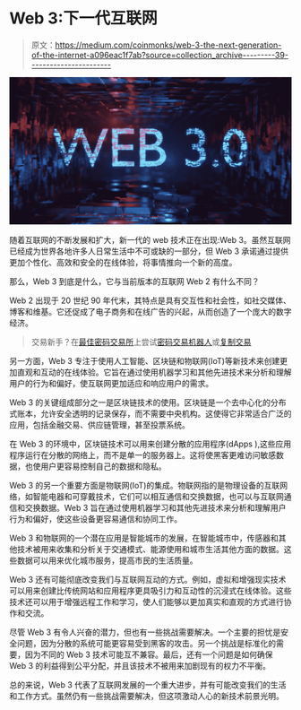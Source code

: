 # Web 3:下一代互联网

> 原文：<https://medium.com/coinmonks/web-3-the-next-generation-of-the-internet-a096eac1f7ab?source=collection_archive---------39----------------------->

![](img/057d9dca4d6f8c87bfe2f3e256f3368a.png)

随着互联网的不断发展和扩大，新一代的 web 技术正在出现:Web 3。虽然互联网已经成为世界各地许多人日常生活中不可或缺的一部分，但 Web 3 承诺通过提供更加个性化、高效和安全的在线体验，将事情推向一个新的高度。

那么，Web 3 到底是什么，它与当前版本的互联网 Web 2 有什么不同？

Web 2 出现于 20 世纪 90 年代末，其特点是具有交互性和社会性，如社交媒体、博客和维基。它还促成了电子商务和在线广告的兴起，从而创造了一个庞大的数字经济。

> 交易新手？在[最佳密码交易所](/coinmonks/crypto-exchange-dd2f9d6f3769)上尝试[密码交易机器人](/coinmonks/crypto-trading-bot-c2ffce8acb2a)或[复制交易](/coinmonks/top-10-crypto-copy-trading-platforms-for-beginners-d0c37c7d698c)

另一方面，Web 3 专注于使用人工智能、区块链和物联网(IoT)等新技术来创建更加直观和互动的在线体验。它旨在通过使用机器学习和其他先进技术来分析和理解用户的行为和偏好，使互联网更加适应和响应用户的需求。

Web 3 的关键组成部分之一是区块链技术的使用。区块链是一个去中心化的分布式账本，允许安全透明的记录保存，而不需要中央机构。这使得它非常适合广泛的应用，包括金融交易、供应链管理，甚至投票系统。

在 Web 3 的环境中，区块链技术可以用来创建分散的应用程序(dApps ),这些应用程序运行在分散的网络上，而不是单一的服务器上。这将使黑客更难访问敏感数据，也使用户更容易控制自己的数据和隐私。

Web 3 的另一个重要方面是物联网(IoT)的集成。物联网指的是物理设备的互联网络，如智能电器和可穿戴技术，它们可以相互通信和交换数据，也可以与互联网通信和交换数据。Web 3 旨在通过使用机器学习和其他先进技术来分析和理解用户行为和偏好，使这些设备更容易通信和协同工作。

Web 3 和物联网的一个潜在应用是智能城市的发展，在智能城市中，传感器和其他技术被用来收集和分析关于交通模式、能源使用和城市生活其他方面的数据。这些数据可以用来优化城市服务，提高市民的生活质量。

Web 3 还有可能彻底改变我们与互联网互动的方式。例如，虚拟和增强现实技术可以用来创建比传统网站和应用程序更具吸引力和互动性的沉浸式在线体验。这些技术还可以用于增强远程工作和学习，使人们能够以更加真实和直观的方式进行协作和交流。

尽管 Web 3 有令人兴奋的潜力，但也有一些挑战需要解决。一个主要的担忧是安全问题，因为分散的系统可能更容易受到黑客的攻击。另一个挑战是标准化的需要，因为不同的 Web 3 技术可能互不兼容。最后，还有一个问题是如何确保 Web 3 的利益得到公平分配，并且该技术不被用来加剧现有的权力不平衡。

总的来说，Web 3 代表了互联网发展的一个重大进步，并有可能改变我们的生活和工作方式。虽然仍有一些挑战需要解决，但这项激动人心的新技术前景光明。